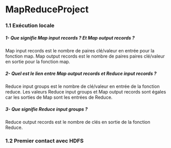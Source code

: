 # MapReduceProject

### 1.1  Exécution locale

##### 1- Que signifie Map input records ? Et Map output records ?
Map input records est le nombre de paires clé/valeur en entrée pour la fonction map.
Map output records est le nombre de paires paires clé/valeur en sortie pour la fonction map.

##### 2- Quel est le lien entre Map output records et Reduce input records ?
Reduce input groups est le nombre de clé/valeur en entrée de la fonction reduce.
Les valeurs Reduce input groups et Map output records sont égales car les sorties de Map sont les entrées de Reduce.

##### 3- Que signifie Reduce input groups ?
Reduce output records est le nombre de clés en sortie de la fonction Reduce.

### 1.2 Premier contact avec HDFS
